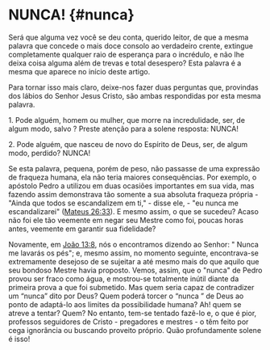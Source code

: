 # NUNCA! {#nunca}

Será que alguma vez você se deu conta, querido leitor, de que a mesma palavra que concede o mais doce consolo ao verdadeiro crente, extingue completamente qualquer raio de esperança para o incrédulo, e não lhe deixa coisa alguma além de trevas e total desespero? Esta palavra é a mesma que aparece no início deste artigo.

Para tornar isso mais claro, deixe-nos fazer duas perguntas que, provindas dos lábios do Senhor Jesus Cristo, são ambas respondidas por esta mesma palavra.

​1\. Pode alguém, homem ou mulher, que morre na incredulidade, ser, de algum modo, salvo ? Preste atenção para a solene resposta: NUNCA!

​2\. Pode alguém, que nasceu de novo do Espírito de Deus, ser, de algum modo, perdido? NUNCA!

Se esta palavra, pequena, porém de peso, não passasse de uma expressão de fraqueza humana, ela não teria maiores consequências. Por exemplo, o apóstolo Pedro a utilizou em duas ocasiões importantes em sua vida, mas fazendo assim demonstrava tão somente a sua absoluta fraqueza própria - &quot;Ainda que todos se escandalizem em ti,&quot; - disse ele, - &quot;eu nunca me escandalizarei&quot; ([Mateus 26:33](http://bibliaonline.com.br/acf/mt/26/33)). E mesmo assim, o que se sucedeu? Acaso não foi ele tão veemente em negar seu Mestre como foi, poucas horas antes, veemente em garantir sua fidelidade?

Novamente, em [João 13:8](http://bibliaonline.com.br/acf/jo/13/8), nós o encontramos dizendo ao Senhor: &quot; Nunca me lavarás os pés&quot;; e, mesmo assim, no momento seguinte, encontrava-se extremamente desejoso de se sujeitar a até mesmo mais do que aquilo que seu bondoso Mestre havia proposto. Vemos, assim, que o &quot;nunca&quot; de Pedro provou ser fraco como água, e mostrou-se totalmente inútil diante da primeira prova a que foi submetido. Mas quem seria capaz de contradizer um “nunca” dito por Deus? Quem poderá torcer o “nunca ” de Deus ao ponto de adaptá-lo aos limites da possibilidade humana? Ah! quem se atreve a tentar? Quem? No entanto, tem-se tentado fazê-lo e, o que é pior, professos seguidores de Cristo - pregadores e mestres - o têm feito por cega ignorância ou buscando proveito próprio. Quão profundamente solene é isso!